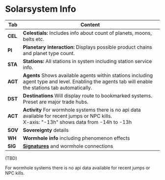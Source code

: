 # Solarsystem Info

| Tab | Content |
|--|--|
| **CEL**| **Celestials:** Includes info about count of planets, moons, belts etc.|
| **PI** | **Planetary interaction:** Displays possible product chains and planet type count. |
| **STA**| **Stations:** All stations in system including station service info.|
| **AGT**| **Agents** Shows available agents within stations including agent type and level. Enabling the agents tab will enable the stations tab automatically.|
| **DST**| **Destinations** Will display route to bookmarked systems. Preset are major trade hubs. |
| **ACT**| **Activity** For wormhole systems there is no api data available for recent jumps or NPC kills.<br>X-axis: "-13h" shows data from -14h to -13h|
| **SOV**| **Sovereignty** details |
| **WH** | **Wormhole info** including phenomenon effects |
| **SIG**| **[Signatures](https://eveeye.readthedocs.io/en/latest/sharing/signatures/)** and wormhole connections |

 (TBD)



For wormhole systems there is no api data available for recent jumps or NPC kills.
<!--stackedit_data:
eyJoaXN0b3J5IjpbMTUwMzYyNjQ3MiwtNDMwNDk4NzAxLDE0MT
MyNTI2MDEsLTEzOTE4NDQzOTIsLTc1Mjc3MDA1OCwtNDk3MDgw
OTExXX0=
-->